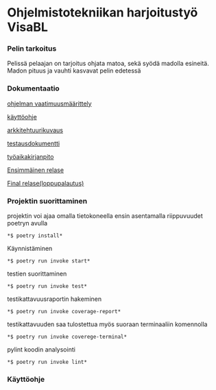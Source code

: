 # Ohjelmistotekniikan harjoitustyö VisaBL 

### Pelin tarkoitus

Pelissä pelaajan on tarjoitus ohjata matoa, sekä syödä madolla esineitä. Madon pituus ja vauhti kasvavat pelin edetessä

### Dokumentaatio
[ohjelman vaatimuusmäärittely](https://github.com/VisaBL/ot-harjoitustyo/blob/master/projekti/documentation/Vaatimusmaarittely.md)

[käyttöohje](https://github.com/VisaBL/ot-harjoitustyo/blob/master/projekti/documentation/k%C3%A4ytt%C3%B6ohde.md)

[arkkitehtuurikuvaus](https://github.com/VisaBL/ot-harjoitustyo/blob/master/projekti/documentation/arkkitehtuuridokumentaatio.md)

[testausdokumentti](https://github.com/VisaBL/ot-harjoitustyo/blob/master/projekti/documentation/Testausdokumentti.md)

[työaikakirjanpito](https://github.com/VisaBL/ot-harjoitustyo/blob/master/projekti/documentation/tyoaikakirjanpito.md)

[Ensimmäinen relase](https://github.com/VisaBL/ot-harjoitustyo/releases/tag/Viikko5)

[Final relase(loppupalautus)](https://github.com/VisaBL/ot-harjoitustyo/releases/tag/Final)



### Projektin suorittaminen 

projektin voi ajaa omalla tietokoneella ensin asentamalla riippuvuudet poetryn avulla 

	*$ poetry install*
	
Käynnistäminen 

	*$ poetry run invoke start*
	
testien suorittaminen

	*$ poetry run invoke test*
	
testikattavuusraportin hakeminen

	*$ poetry run invoke coverage-report*
	
testikattavuuden saa tulostettua myös suoraan terminaaliin komennolla 

	*$ poetry run invoke coverege-terminal*
	
pylint koodin analysointi

	*$ poetry run invoke lint* 
	
### Käyttöohje 


